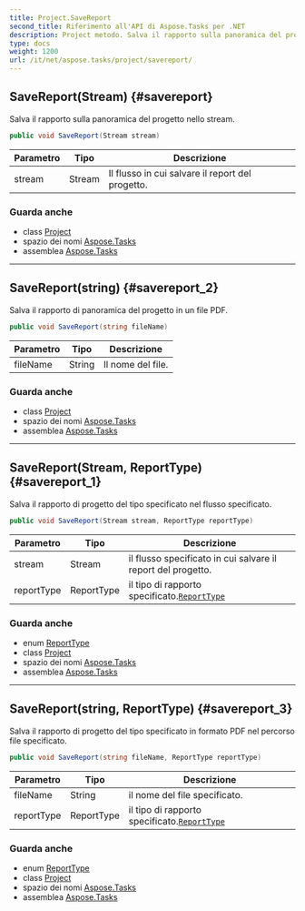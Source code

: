 ```yaml
---
title: Project.SaveReport
second_title: Riferimento all'API di Aspose.Tasks per .NET
description: Project metodo. Salva il rapporto sulla panoramica del progetto nello stream.
type: docs
weight: 1200
url: /it/net/aspose.tasks/project/savereport/
---
```

## SaveReport(Stream) {#savereport}

Salva il rapporto sulla panoramica del progetto nello stream.

```csharp
public void SaveReport(Stream stream)
```

| Parametro | Tipo | Descrizione |
| --- | --- | --- |
| stream | Stream | Il flusso in cui salvare il report del progetto. |

### Guarda anche

* class [Project](../)
* spazio dei nomi [Aspose.Tasks](../../project/)
* assemblea [Aspose.Tasks](../../../)

---

## SaveReport(string) {#savereport_2}

Salva il rapporto di panoramica del progetto in un file PDF.

```csharp
public void SaveReport(string fileName)
```

| Parametro | Tipo | Descrizione |
| --- | --- | --- |
| fileName | String | Il nome del file. |

### Guarda anche

* class [Project](../)
* spazio dei nomi [Aspose.Tasks](../../project/)
* assemblea [Aspose.Tasks](../../../)

---

## SaveReport(Stream, ReportType) {#savereport_1}

Salva il rapporto di progetto del tipo specificato nel flusso specificato.

```csharp
public void SaveReport(Stream stream, ReportType reportType)
```

| Parametro | Tipo | Descrizione |
| --- | --- | --- |
| stream | Stream | il flusso specificato in cui salvare il report del progetto. |
| reportType | ReportType | il tipo di rapporto specificato.[`ReportType`](../../../aspose.tasks.visualization/reporttype/) |

### Guarda anche

* enum [ReportType](../../../aspose.tasks.visualization/reporttype/)
* class [Project](../)
* spazio dei nomi [Aspose.Tasks](../../project/)
* assemblea [Aspose.Tasks](../../../)

---

## SaveReport(string, ReportType) {#savereport_3}

Salva il rapporto di progetto del tipo specificato in formato PDF nel percorso file specificato.

```csharp
public void SaveReport(string fileName, ReportType reportType)
```

| Parametro | Tipo | Descrizione |
| --- | --- | --- |
| fileName | String | il nome del file specificato. |
| reportType | ReportType | il tipo di rapporto specificato.[`ReportType`](../../../aspose.tasks.visualization/reporttype/) |

### Guarda anche

* enum [ReportType](../../../aspose.tasks.visualization/reporttype/)
* class [Project](../)
* spazio dei nomi [Aspose.Tasks](../../project/)
* assemblea [Aspose.Tasks](../../../)


